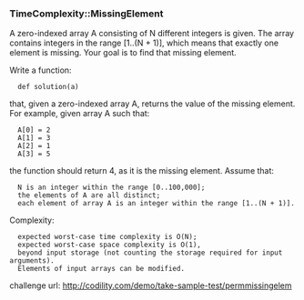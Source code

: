 ### TimeComplexity::MissingElement

A zero-indexed array A consisting of N different integers is given. The array contains integers in the range [1..(N + 1)], which means that exactly one element is missing.
Your goal is to find that missing element.

Write a function:
````
  def solution(a)
````

that, given a zero-indexed array A, returns the value of the missing element.
For example, given array A such that:

````
  A[0] = 2
  A[1] = 3
  A[2] = 1
  A[3] = 5
````

the function should return 4, as it is the missing element.
Assume that:

````
  N is an integer within the range [0..100,000];
  the elements of A are all distinct;
  each element of array A is an integer within the range [1..(N + 1)].
````

Complexity:

````
  expected worst-case time complexity is O(N);
  expected worst-case space complexity is O(1), 
  beyond input storage (not counting the storage required for input arguments).
  Elements of input arrays can be modified.
````

challenge url: http://codility.com/demo/take-sample-test/permmissingelem
